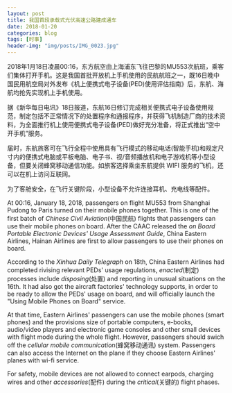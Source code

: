 ```yaml
---
layout: post
title: 我国首段承载式光伏高速公路建成通车
date: 2018-01-20
categories: blog
tags: [时事]
header-img: "img/posts/IMG_0023.jpg"
---
```

2018年1月18日凌晨00:16，东方航空由上海浦东飞往巴黎的MU553次航班，乘客们集体打开手机。这是我国首批开放机上手机使用的民航航班之一，既16日晚中国民用航空局对外发布《机上便携式电子设备(PED)使用评估指南》后，东航、海航均抢先实现机上手机使用。

据《新华每日电讯》18日报道，东航16日修订完成相关便携式电子设备使用规范，制定包括不正常情况下的处置程序和通报程序，并获得飞机制造厂商的技术资料，为全面推行机上使用便携式电子设备(PED)做好充分准备，将正式推出“空中开手机”服务。

届时，东航旅客可在飞行全程中使用具有飞行模式的移动电话(智能手机)和规定尺寸内的便携式电脑或平板电脑、电子书、视/音频播放机和电子游戏机等小型设备，但要关闭蜂窝移动通信功能。如旅客选择乘坐东航提供 WIFI 服务的飞机，还可以在机上访问互联网。

为了客舱安全，在飞行关键阶段，小型设备不允许连接耳机、充电线等配件。

At 00:16, January 18, 2018, passengers on flight MU553 from Shanghai Pudong to Paris turned on their mobile phones together. This is one of the first batch of _Chinese Civil Aviation_(中国民航) flights that passengers can use their mobile phones on board. After the CAAC released the _on Board Portable Electronic Devices' Usage Assessment Guide_, China Eastern Airlines, Hainan Airlines are first to allow passengers to use their phones on board.

According to the _Xinhua Daily Telegraph_ on 18th, China Eastern Airlines had completed rivising relevant PEDs' usage regulations, _enacted_(制定) processes include _disposing_(处置) and reporting in unusual situations on the 16th. It had also got the aircraft factories' technology supports, in order to be ready to allow the PEDs' usage on board, and will officially launch the "Using Mobile Phones on Board" service.

At that time, Eastern Airlines' passengers can use the mobile phones (smart phones) and the provisions size of portable computers, e-books, audio/video players and electronic game consoles and other small devices with flight mode during the whole flight. However, passengers should swich off the _cellular mobile communication_(蜂窝移动通讯) system. Passengers can also access the Internet on the plane if they choose Eastern Airlines' planes with wi-fi service.

For safety, mobile devices are not allowed to connect earpods, charging wires and other _accessories_(配件) during the _critical_(关键的) flight phases.
